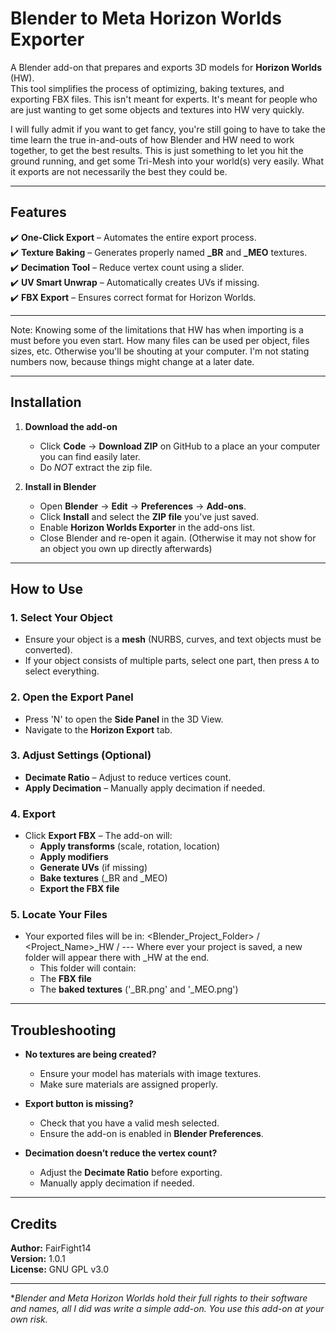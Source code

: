# Blender to Meta Horizon Worlds Exporter  

A Blender add-on that prepares and exports 3D models for **Horizon Worlds** (HW).  
This tool simplifies the process of optimizing, baking textures, and exporting FBX files. This isn't meant for experts. It's meant for people who are just wanting to get some objects and textures into HW very quickly.

I will fully admit if you want to get fancy, you're still going to have to take the time learn the true in-and-outs of how Blender and HW need to work together, to get the best results. This is just something to let you hit the ground running, and get some Tri-Mesh into your world(s) very easily. What it exports are not necessarily the best they could be.

---

## **Features**
✔️ **One-Click Export** – Automates the entire export process.  
✔️ **Texture Baking** – Generates properly named **_BR** and **_MEO** textures.  
✔️ **Decimation Tool** – Reduce vertex count using a slider.  
✔️ **UV Smart Unwrap** – Automatically creates UVs if missing.  
✔️ **FBX Export** – Ensures correct format for Horizon Worlds.  

---

Note: Knowing some of the limitations that HW has when importing is a must before you even start. How many files can be used per object, files sizes, etc. Otherwise you'll be shouting at your computer. I'm not stating numbers now, because things might change at a later date.

---

## **Installation**
1. **Download the add-on**  
   - Click **Code** → **Download ZIP** on GitHub to a place an your computer you can find easily later.    
   - Do *NOT* extract the zip file.
   
2. **Install in Blender**  
   - Open **Blender** → **Edit** → **Preferences** → **Add-ons**.  
   - Click **Install** and select the **ZIP file** you've just saved.  
   - Enable **Horizon Worlds Exporter** in the add-ons list. 
   - Close Blender and re-open it again. (Otherwise it may not show for an object you own up directly afterwards)   

---

## **How to Use**
### **1. Select Your Object**
- Ensure your object is a **mesh** (NURBS, curves, and text objects must be converted).  
- If your object consists of multiple parts, select one part, then press `A` to select everything.  

### **2. Open the Export Panel**
- Press 'N' to open the **Side Panel** in the 3D View.  
- Navigate to the **Horizon Export** tab.  

### **3. Adjust Settings (Optional)**
- **Decimate Ratio** – Adjust to reduce vertices count.  
- **Apply Decimation** – Manually apply decimation if needed.  

### **4. Export**
- Click **Export FBX** – The add-on will:  
  - **Apply transforms** (scale, rotation, location)  
  - **Apply modifiers**  
  - **Generate UVs** (if missing)  
  - **Bake textures** (_BR and _MEO)  
  - **Export the FBX file**  

### **5. Locate Your Files**
- Your exported files will be in:  <Blender_Project_Folder> / <Project_Name>_HW /          --- Where ever your project is saved, a new folder will appear there with _HW at the end.
  - This folder will contain:  
  - The **FBX file**  
  - The **baked textures** ('_BR.png' and '_MEO.png')  

---

## **Troubleshooting**
- **No textures are being created?**
  - Ensure your model has materials with image textures.  
  - Make sure materials are assigned properly.  

- **Export button is missing?**
  - Check that you have a valid mesh selected.
  - Ensure the add-on is enabled in **Blender Preferences**.  

- **Decimation doesn’t reduce the vertex count?**
  - Adjust the **Decimate Ratio** before exporting.  
  - Manually apply decimation if needed.  

---

## **Credits**
**Author:** FairFight14  
**Version:** 1.0.1  
**License:** GNU GPL v3.0

---

**Blender and Meta Horizon Worlds hold their full rights to their software and names, all I did was write a simple add-on. You use this add-on at your own risk.*
